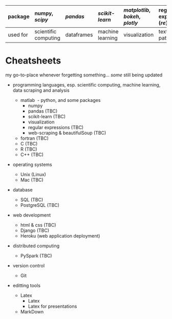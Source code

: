 | package  | numpy, _scipy_       | _pandas_   | _scikit-learn_   | _matplotlib_, _bokeh_, _plotly_ | regular expression (_re_) | _urllib_, _bs4.beautifulSoup_ |
|----------|:---------------------|:-----------|:-----------------|:--------------------------------|:---------------------------|:------------------------------|
| used for | scientific computing | dataframes | machine learning | visualization                   | texts, patterns           | web scraping                  |

# Cheatsheets
my go-to-place whenever forgetting something... _some_ still being updated

* programming languages, esp. scientific computing, machine learning, data scraping and analysis
  - matlab
  - python, and some packages  
    * numpy
    * pandas (TBC)
    * scikit-learn (TBC)
    * visualization
    * regular expressions (TBC)
    * web-scraping & beautifulSoup (TBC)
  - fortran (TBC)
  - C (TBC)
  - R (TBC)
  - C++ (TBC)

* operating systems
  - Unix (Linux)
  - Mac (TBC)

* database
  - SQL (TBC)
  - PostgreSQL (TBC)

* web development
  - html & css (TBC)
  - Django (TBC)
  - Heroku (web application deployment)

* distributed computing
  - PySpark (TBC)

* version control
  - Git

* editting tools
  - Latex
    * Latex
    * Latex for presentations
  - MarkDown

